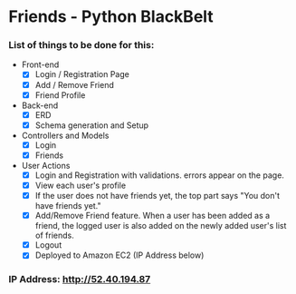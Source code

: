 # Friends - Python BlackBelt

### List of things to be done for this:
+ Front-end
  - [x] Login / Registration Page
  - [x] Add / Remove Friend
  - [x] Friend Profile

+ Back-end
  - [x] ERD
  - [x] Schema generation and Setup

+ Controllers and Models
  - [x] Login
  - [x] Friends

+ User Actions
  - [x] Login and Registration with validations. errors appear on the page.
  - [x] View each user's profile
  - [x] If the user does not have friends yet, the top part says "You don't have friends yet."
  - [x] Add/Remove Friend feature. When a user has been added as a friend, the logged user is also added on the newly added user's list of friends.
  - [x] Logout
  - [x] Deployed to Amazon EC2 (IP Address below)

### IP Address: http://52.40.194.87
